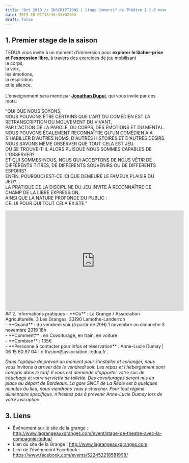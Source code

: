 ```yaml
---
title: "Oct 2019 // INSCRIPTIONS | Stage immersif de Théâtre | 2-3 novembre"
date: 2019-10-01T18:30:33+02:00
draft: false
---
```


## 1. Premier stage de la saison

TEDUA vous invite à un moment d'immersion pour **explorer le lâcher-prise et l'expression libre**, à travers des exercices de jeu mobilisant<br> 
le corps, <br>
la voix, <br>
les émotions, <br>
la respiration <br>
et le silence.<br>
<br>
L'enseignement sera  mené par **[Jonathan Dupui](https://association-tedua.fr/blogs/jonathan-dupui-enseignant-discipline-du-jeu-theatre-clown/)**, qui vous invite par ces mots:

"QUI QUE NOUS SOYONS, <br>
NOUS POUVONS ÊTRE CERTAINS QUE L'ART DU COMÉDIEN EST LA RETRANSCRIPTION DU MOUVEMENT DU VIVANT,<br> 
PAR L'ACTION DE LA PAROLE, DU CORPS, DES ÉMOTIONS ET DU MENTAL. <br>
NOUS POUVONS ÉGALEMENT RECONNAÎTRE QU'UN COMÉDIEN A À S'HABILLER D'AUTRES NOMS, 
D'AUTRES HISTOIRES ET D'AUTRES DÉSIRS. <br>
NOUS SAVONS MÊME OBSERVER QUE TOUT CELA EST JEU. <br>
OÙ SE TROUVE-T-IL ALORS PUISQUE NOUS SOMMES CAPABLES DE L'OBSERVER? <br>
ET QUI SOMMES-NOUS, NOUS QUI ACCEPTONS DE NOUS VÊTIR DE DIFFÉRENTS TITRES, DE DIFFÉRENTS SOUVENIRS OU DE DIFFÉRENTS ESPOIRS?<br> 
ENFIN, POURQUOI EST-CE ICI QUE DEMEURE LE FAMEUX PLAISIR DU JEU?... <br>
LA PRATIQUE DE LA DISCIPLINE DU JEU INVITE À RECONNAÎTRE CE CHAMP DE LA LIBRE EXPRESSION, <br>
AINSI QUE LA NATURE PROFONDE DU PUBLIC : <br>
CELUI POUR QUI TOUT CELA EXISTE."<br>

<iframe width="560" height="315" src="https://www.youtube.com/embed/XrEOK27KugE" frameborder="0" allow="accelerometer; autoplay; encrypted-media; gyroscope; picture-in-picture" allowfullscreen></iframe>
## 2. Informations pratiques
- **Où** : La Grange / Association Agriculturelle, 3 Les Granges, 33190 Lamothe-Landerron<br>
- **Quand** : du vendredi soir (à partir de 20H) 1 novembre au dimanche 3 novembre 2019 18h <br>
- **Comment** : en Covoiturage, en train, en voiture <br>
- **Combien** : 135€ <br>
- **Personne à contacter pour infos et réservation** : Anne-Lucie Dumay | 06 15 60 97 04 | diffusion@association-tedua.fr .<br>

*Dans l'optique de prévoir un moment pour s'installer et échanger, nous vous invitons à arriver dès le vendredi soir. Les repas et l'hébergement sont compris dans le tarif. Il vous est demandé d'apporter votre sac de couchage et votre serviette de toilette. Des covoiturages seront mis en place au départ de Bordeaux. La gare SNCF de La Réole est à quelques minutes du lieu, nous viendrons vous y chercher. Pour tout régime alimentaire spécifique, n'hésitez pas à prévenir Anne-Lucie Dumay lors de votre inscription.*

## 3. Liens
- Événement sur le site de la grange : http://www.lagrangeauxgranges.com/event/stage-de-theatre-avec-la-compagnie-tedua/ <br>
- Lien du site de la Grange : http://www.lagrangeauxgranges.com <br>
- Lien de l'événement Facebook : https://www.facebook.com/events/522452218581998/ <br>



